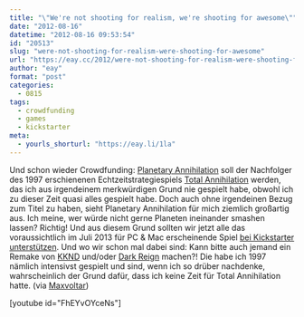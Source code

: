 ```yaml
---
title: "\"We're not shooting for realism, we're shooting for awesome\""
date: "2012-08-16"
datetime: "2012-08-16 09:53:54"
id: "20513"
slug: "were-not-shooting-for-realism-were-shooting-for-awesome"
url: "https://eay.cc/2012/were-not-shooting-for-realism-were-shooting-for-awesome/"
author: "eay"
format: "post"
categories:
  - 0815
tags:
  - crowdfunding
  - games
  - kickstarter
meta:
  - yourls_shorturl: "https://eay.li/1la"
---
```


Und schon wieder Crowdfunding: [Planetary Annihilation](http://planetaryannihilation.com/) soll der Nachfolger des 1997 erschienenen Echtzeitstrategiespiels [Total Annihilation](http://en.wikipedia.org/wiki/Total_Annihilation) werden, das ich aus irgendeinem merkwürdigen Grund nie gespielt habe, obwohl ich zu dieser Zeit quasi alles gespielt habe. Doch auch ohne irgendeinen Bezug zum Titel zu haben, sieht Planetary Annihilation für mich ziemlich großartig aus. Ich meine, wer würde nicht gerne Planeten ineinander smashen lassen? Richtig! Und aus diesem Grund sollten wir jetzt alle das voraussichtlich im Juli 2013 für PC & Mac erscheinende Spiel [bei Kickstarter unterstützen](http://www.kickstarter.com/projects/659943965/planetary-annihilation-a-next-generation-rts). Und wo wir schon mal dabei sind: Kann bitte auch jemand ein Remake von [KKND](http://de.wikipedia.org/wiki/Krush,_Kill_%E2%80%99n%E2%80%99_Destroy) und/oder [Dark Reign](http://de.wikipedia.org/wiki/Dark_Reign) machen?! Die habe ich 1997 nämlich intensivst gespielt und sind, wenn ich so drüber nachdenke, wahrscheinlich der Grund dafür, dass ich keine Zeit für Total Annihilation hatte. (via [Maxvoltar](http://maxvoltar.com/archive/planetary-annihilation))

\[youtube id="FhEYvOYceNs"\]
